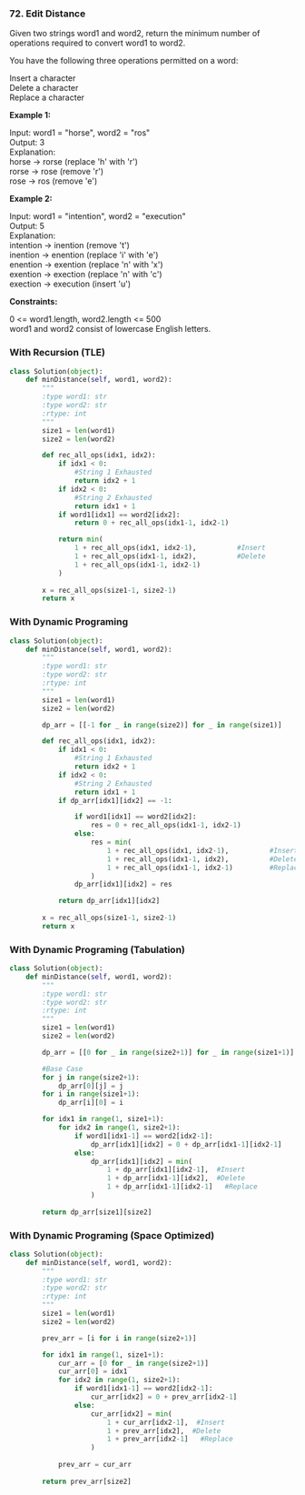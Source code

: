 ### 72. Edit Distance

Given two strings word1 and word2, return the minimum number of operations required to convert word1 to word2.

You have the following three operations permitted on a word:

Insert a character  
Delete a character  
Replace a character  
 

**Example 1:**

Input: word1 = "horse", word2 = "ros"  
Output: 3  
Explanation:   
horse -> rorse (replace 'h' with 'r')  
rorse -> rose (remove 'r')  
rose -> ros (remove 'e')  

**Example 2:**

Input: word1 = "intention", word2 = "execution"  
Output: 5  
Explanation:   
intention -> inention (remove 't')  
inention -> enention (replace 'i' with 'e')  
enention -> exention (replace 'n' with 'x')  
exention -> exection (replace 'n' with 'c')  
exection -> execution (insert 'u')

**Constraints:**

0 <= word1.length, word2.length <= 500  
word1 and word2 consist of lowercase English letters.

### With Recursion (TLE)

```python
class Solution(object):
    def minDistance(self, word1, word2):
        """
        :type word1: str
        :type word2: str
        :rtype: int
        """
        size1 = len(word1)
        size2 = len(word2)

        def rec_all_ops(idx1, idx2):
            if idx1 < 0:
                #String 1 Exhausted
                return idx2 + 1
            if idx2 < 0:
                #String 2 Exhausted
                return idx1 + 1
            if word1[idx1] == word2[idx2]:
                return 0 + rec_all_ops(idx1-1, idx2-1)

            return min(
                1 + rec_all_ops(idx1, idx2-1),          #Insert
                1 + rec_all_ops(idx1-1, idx2),          #Delete
                1 + rec_all_ops(idx1-1, idx2-1)
            )
        
        x = rec_all_ops(size1-1, size2-1)
        return x
```

### With Dynamic Programing

```python
class Solution(object):
    def minDistance(self, word1, word2):
        """
        :type word1: str
        :type word2: str
        :rtype: int
        """
        size1 = len(word1)
        size2 = len(word2)

        dp_arr = [[-1 for _ in range(size2)] for _ in range(size1)]

        def rec_all_ops(idx1, idx2):
            if idx1 < 0:
                #String 1 Exhausted
                return idx2 + 1
            if idx2 < 0:
                #String 2 Exhausted
                return idx1 + 1
            if dp_arr[idx1][idx2] == -1:

                if word1[idx1] == word2[idx2]:
                    res = 0 + rec_all_ops(idx1-1, idx2-1)
                else:
                    res = min(
                        1 + rec_all_ops(idx1, idx2-1),          #Insert
                        1 + rec_all_ops(idx1-1, idx2),          #Delete
                        1 + rec_all_ops(idx1-1, idx2-1)         #Replace
                    )
                dp_arr[idx1][idx2] = res

            return dp_arr[idx1][idx2]
        
        x = rec_all_ops(size1-1, size2-1)
        return x
```

### With Dynamic Programing (Tabulation)

```python
class Solution(object):
    def minDistance(self, word1, word2):
        """
        :type word1: str
        :type word2: str
        :rtype: int
        """
        size1 = len(word1)
        size2 = len(word2)

        dp_arr = [[0 for _ in range(size2+1)] for _ in range(size1+1)]

        #Base Case
        for j in range(size2+1):
            dp_arr[0][j] = j
        for i in range(size1+1):
            dp_arr[i][0] = i

        for idx1 in range(1, size1+1):
            for idx2 in range(1, size2+1):
                if word1[idx1-1] == word2[idx2-1]:
                    dp_arr[idx1][idx2] = 0 + dp_arr[idx1-1][idx2-1]
                else:
                    dp_arr[idx1][idx2] = min(
                        1 + dp_arr[idx1][idx2-1],  #Insert
                        1 + dp_arr[idx1-1][idx2],  #Delete
                        1 + dp_arr[idx1-1][idx2-1]   #Replace
                    )
        
        return dp_arr[size1][size2]
```

### With Dynamic Programing (Space Optimized)

```python
class Solution(object):
    def minDistance(self, word1, word2):
        """
        :type word1: str
        :type word2: str
        :rtype: int
        """
        size1 = len(word1)
        size2 = len(word2)

        prev_arr = [i for i in range(size2+1)]

        for idx1 in range(1, size1+1):
            cur_arr = [0 for _ in range(size2+1)]
            cur_arr[0] = idx1
            for idx2 in range(1, size2+1):
                if word1[idx1-1] == word2[idx2-1]:
                    cur_arr[idx2] = 0 + prev_arr[idx2-1]
                else:
                    cur_arr[idx2] = min(
                        1 + cur_arr[idx2-1],  #Insert
                        1 + prev_arr[idx2],  #Delete
                        1 + prev_arr[idx2-1]   #Replace
                    )
            
            prev_arr = cur_arr
        
        return prev_arr[size2]
```